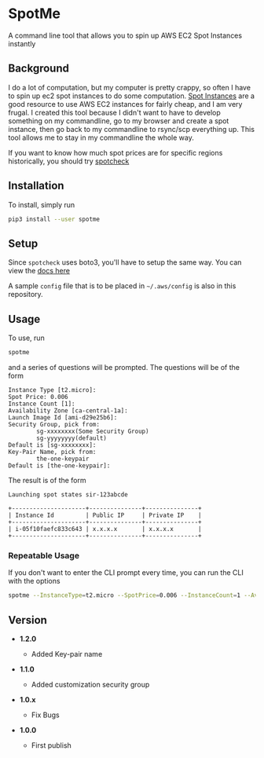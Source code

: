# SpotMe
A command line tool that allows you to spin up AWS EC2 Spot Instances instantly

## Background
I do a lot of computation, but my computer is pretty crappy, so often I have to spin up ec2 spot instances to do some computation. [Spot Instances](https://aws.amazon.com/ec2/spot/) are a good resource to use AWS EC2 instances for fairly cheap, and I am very frugal. I created this tool because I didn't want to have to develop something on my commandline, go to my browser and create a spot instance, then go back to my commandline to rsync/scp everything up. This tool allows me to stay in my commandline the whole way.

If you want to know how much spot prices are for specific regions historically, you should try [spotcheck](https://github.com/joeyism/py-spotcheck)

## Installation
To install, simply run

```bash
pip3 install --user spotme
```

## Setup
Since `spotcheck` uses boto3, you'll have to setup the same way. You can view the [docs here](http://boto3.readthedocs.io/en/latest/guide/quickstart.html)

A sample `config` file that is to be placed in `~/.aws/config` is also in this repository.


## Usage
To use, run

```bash
spotme
```

and a series of questions will be prompted. The questions will be of the form

```
Instance Type [t2.micro]:
Spot Price: 0.006    
Instance Count [1]:
Availability Zone [ca-central-1a]:                                          
Launch Image Id [ami-d29e25b6]:  
Security Group, pick from:                                           
        sg-xxxxxxxx(Some Security Group)
        sg-yyyyyyyy(default)                                              
Default is [sg-xxxxxxxx]:                              
Key-Pair Name, pick from:        
        the-one-keypair
Default is [the-one-keypair]:
```

The result is of the form


```
Launching spot states sir-123abcde

+---------------------+---------------+---------------+
| Instance Id         | Public IP     | Private IP    |
+---------------------+---------------+---------------+
| i-05f10faefc833c643 | x.x.x.x       | x.x.x.x       |
+---------------------+---------------+---------------+

```

### Repeatable Usage
If you don't want to enter the CLI prompt every time, you can run the CLI with the options

```bash
spotme --InstanceType=t2.micro --SpotPrice=0.006 --InstanceCount=1 --AvailabilityZone=ca-central-1a --LaunchImageId=ami-d29e25b6 --SecurityGroup=sg-123abcd --KeyName=yourkeypair

```

## Version
* **1.2.0**
    * Added Key-pair name

* **1.1.0**
    * Added customization security group

* **1.0.x**
    * Fix Bugs

* **1.0.0**
    * First publish
